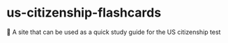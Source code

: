 # us-citizenship-flashcards
🦅 A site that can be used as a quick study guide for the US citizenship test
